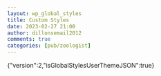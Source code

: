 ```yaml
---
layout: wp_global_styles
title: Custom Styles
date: 2023-02-27 21:00
author: dillonsemail2012
comments: true
categories: [pub/zoologist]
---
```

{"version":2,"isGlobalStylesUserThemeJSON":true}
